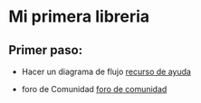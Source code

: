 # Mi primera libreria

## Primer paso:

* Hacer un diagrama de flujo
[recurso de ayuda](https://www.youtube.com/watch?v=Lub5qOmY4JQ)

* foro de Comunidad
[foro de comunidad](http://community.laboratoria.la/c/js)

